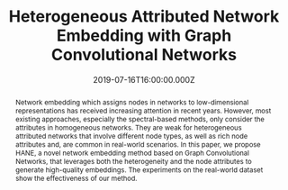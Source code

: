 ---
abstract: Network embedding which assigns nodes in networks to low-dimensional
  representations has received increasing attention in recent years. However,
  most existing approaches, especially the spectral-based methods, only consider
  the attributes in homogeneous networks. They are weak for heterogeneous
  attributed networks that involve different node types, as well as rich node
  attributes and, are common in real-world scenarios. In this paper, we propose
  HANE, a novel network embedding method based on Graph Convolutional Networks,
  that leverages both the heterogeneity and the node attributes to generate
  high-quality embeddings. The experiments on the real-world dataset show the
  effectiveness of our method.
slides: ""
url_pdf: publication/Heterogeneous-Attributed-Network-Embedding-with-Graph-Convolutional-Networks/5167-Article Text-8230-1-10-20190710.pdf
publication_types:
  - "1"
authors:
  - Yueyang Wang
  - Ziheng Duan
  - Binbing Liao
  - Fei Wu
  - Yueting Zhuang
author_notes: []
publication: AAAI-2019
summary: ""
url_dataset: ""
url_project: ""
publication_short: ""
url_source: ""
url_video: ""
title: Heterogeneous Attributed Network Embedding with Graph Convolutional Networks
doi: https://doi.org/10.1609/aaai.v33i01.330110061
featured: false
tags: []
projects: []
image:
  caption: ""
  focal_point: ""
  preview_only: false
date: 2019-07-16T16:00:00.000Z
url_slides: ""
publishDate: 2017-01-01T00:00:00.000Z
url_poster: ""
url_code: ""
---